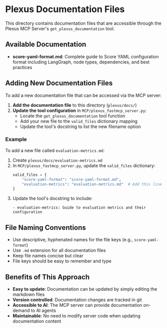 # Plexus Documentation Files

This directory contains documentation files that are accessible through the Plexus MCP Server's `get_plexus_documentation` tool.

## Available Documentation

- **score-yaml-format.md**: Complete guide to Score YAML configuration format including LangGraph, node types, dependencies, and best practices

## Adding New Documentation Files

To add a new documentation file that can be accessed via the MCP server:

1. **Add the documentation file** to this directory (`plexus/docs/`)
2. **Update the tool configuration** in `MCP/plexus_fastmcp_server.py`:
   - Locate the `get_plexus_documentation` tool function
   - Add your new file to the `valid_files` dictionary mapping
   - Update the tool's docstring to list the new filename option

### Example

To add a new file called `evaluation-metrics.md`:

1. Create `plexus/docs/evaluation-metrics.md`
2. In `MCP/plexus_fastmcp_server.py`, update the `valid_files` dictionary:
   ```python
   valid_files = {
       "score-yaml-format": "score-yaml-format.md",
       "evaluation-metrics": "evaluation-metrics.md"  # Add this line
   }
   ```
3. Update the tool's docstring to include:
   ```
   - evaluation-metrics: Guide to evaluation metrics and their configuration
   ```

## File Naming Conventions

- Use descriptive, hyphenated names for the file keys (e.g., `score-yaml-format`)
- Use `.md` extension for all documentation files
- Keep file names concise but clear
- File keys should be easy to remember and type

## Benefits of This Approach

- **Easy to update**: Documentation can be updated by simply editing the markdown files
- **Version controlled**: Documentation changes are tracked in git
- **Accessible to AI**: The MCP server can provide documentation on-demand to AI agents
- **Maintainable**: No need to modify server code when updating documentation content 